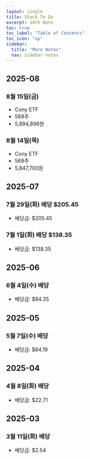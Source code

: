 ```yaml
---
layout: single
title: Stock To Do
excerpt: 14th Note
toc: true
toc_label: "Table of Contents"
toc_icon: "up"
sidebar:
  title: "More Notes"
  nav: sidebar-notes
---
```


## 2025-08

### 8월 15일(금)
- Cony ETF
- 569주
- 5,894,896원

### 8월 14일(목)
- Cony ETF
- 569주
- 5,847,700원

## 2025-07

### 7월 29일(화) 배당 $205.45
- 배당금: $205.45

### 7월 1일(화) 배당 $138.35
- 배당금: $138.35

## 2025-06

### 6월 4일(수) 배당
- 배당금: $84.35

## 2025-05

### 5월 7일(수) 배당
- 배당금: $64.19

## 2025-04

### 4월 8일(화) 배당
- 배당금: $22.71

## 2025-03

### 3월 11일(화) 배당
- 배당금: $2.54
